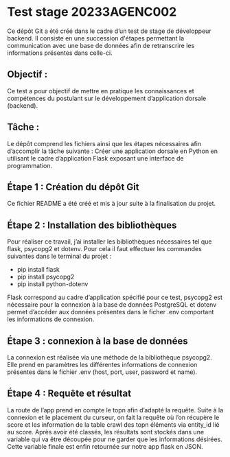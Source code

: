 # Test stage 20233AGENC002
Ce dépôt Git a été créé dans le cadre d’un test de stage de développeur backend. Il consiste en une succession d'étapes permettant la communication avec une base de données afin de retranscrire les informations présentes dans celle-ci.
## Objectif :
Ce test a pour objectif de mettre en pratique les connaissances et compétences du postulant sur le développement d’application dorsale (backend).
## Tâche :
Le dépôt comprend les fichiers ainsi que les étapes nécessaires afin d’accomplir la tâche suivante : Créer une application dorsale en Python en utilisant le cadre d’application Flask exposant une interface de programmation.
## Étape 1 : Création du dépôt Git
Ce fichier README a été créé et mis à jour suite à la finalisation du projet.
## Étape 2 : Installation des bibliothèques
Pour réaliser ce travail, j’ai installer les bibliothèques nécessaires tel que flask, psycopg2 et dotenv. Pour cela il faut effectuer les commandes suivantes dans le terminal du projet :
*	pip install flask
*	pip install psycopg2
*	pip install python-dotenv
  
Flask correspond au cadre d’application spécifié pour ce test, psycopg2 est nécessaire pour la connexion à la base de données PostgreSQL et dotenv permet d’accéder aux données présentes dans le ficher .env comportant les informations de connexion.
## Étape 3 : connexion à la base de données
La connexion est réalisée via une méthode de la bibliothèque psycopg2. Elle prend en paramètres les différentes informations de connexion présentes dans le fichier .env (host, port, user, password et name).

## Étape 4 : Requête et résultat
La route de l’app prend en compte le topn afin d’adapté la requête. Suite à la connexion et le placement du curseur, on fait la requête où l’on récupère le score et les information de la table crawl des topn éléments via entity_id lié au score. Après avoir été classés, les résultats sont stockés dans une variable qui va être découpée pour ne garder que les informations désirées. Cette variable finale est enfin retournée sur notre app flask en JSON.
